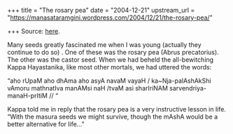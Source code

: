 +++
title = "The rosary pea"
date = "2004-12-21"
upstream_url = "https://manasataramgini.wordpress.com/2004/12/21/the-rosary-pea/"

+++
Source: [here](https://manasataramgini.wordpress.com/2004/12/21/the-rosary-pea/).

Many seeds greatly fascinated me when I was young (actually they
continue to do so) . One of these was the rosary pea (Abrus
precatorius). The other was the castor seed. When we had beheld the
all-bewitching Kappa Hayastanika, like most other mortals, we had
uttered the words:

[](http://srimadbhagavatam.com/a/aho)

“aho rUpaM aho dhAma aho asyA navaM vayaH / ka\~Nja-palAshAkShi vAmoru
mathnatIva manAMsi naH /tvaM asi sharIriNAM sarvendriya-manaH-prItiM //
“

[](http://srimadbhagavatam.com/n/nah)

Kappa told me in reply that the rosary pea is a very instructive lesson
in life. “With the masura seeds we might survive, though the mAshA would
be a better alternative for life…”

